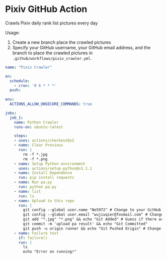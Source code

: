 # Pixiv GitHub Action
Crawls Pixiv daily rank list pictures every day

Usage: 
1. Create a new branch place the crawled pictures
2. Specify your GitHub username, your GitHub email address, and the branch to place the crawled pictures in ```.github/workflows/pixiv_crawler.yml```.
```yaml
name: "Pixiv Crawler"

on:
  schedule:
    - cron: '0 6 * * *'  
  push:
  
env:
  ACTIONS_ALLOW_UNSECURE_COMMANDS: true

jobs:
  job_1:
    name: Python Crawler
    runs-on: ubuntu-latest

    steps:
    - uses: actions/checkout@v2
    - name: Clear Previous
      run: |
        rm -f *.jpg
        rm -f *.png
    - name: Setup Python environment
      uses: actions/setup-python@v1.1.1 
    - name: Install Dependence
      run: pip install requests
    - name: Run pa.py
      run: python pa.py
    - name: list
      run: ls
    - name: Upload to this repo
      run: |
        git config --global user.name "No5972" # Change to your GitHub user name
        git config --global user.email "wujiuqier@foxmail.com" # Change to your GitHub email address
        git add "*.jpg" "*.png" && echo "Git Added" # Guess if there are any other types of pictures - Ref: https://stackoverflow.com/questions/25083290/git-add-error-unknown-switch
        git commit -m 'upload pa result' && echo "Git Committed"
        git push -u origin runner && echo "Git Pushed Origin" # Change to your branch to place crawled pictures
    - name: Failure test
      if: failure()
      run: | 
        ls
        echo "Error on running!"
```
